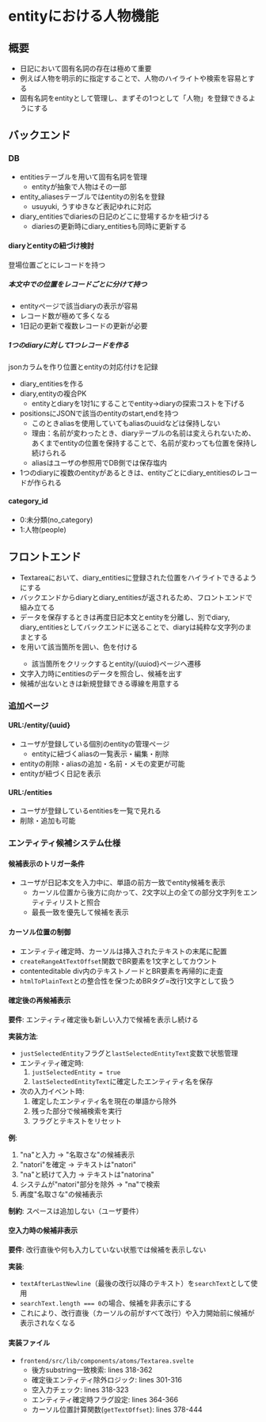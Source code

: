 # entityにおける人物機能

## 概要

- 日記において固有名詞の存在は極めて重要
- 例えば人物を明示的に指定することで、人物のハイライトや検索を容易とする
- 固有名詞をentityとして管理し、まずその1つとして「人物」を登録できるようにする

## バックエンド

### DB

- entitiesテーブルを用いて固有名詞を管理
  - entityが抽象で人物はその一部
- entity_aliasesテーブルではentityの別名を登録
  - usuyuki, うすゆきなど表記ゆれに対応
- diary_entitiesでdiariesの日記のどこに登場するかを紐づける
  - diariesの更新時にdiary_entitiesも同時に更新する

#### diaryとentityの紐づけ検討

登場位置ごとにレコードを持つ

##### 本文中での位置をレコードごとに分けて持つ

- entityページで該当diaryの表示が容易
- レコード数が極めて多くなる
- 1日記の更新で複数レコードの更新が必要

##### 1つのdiaryに対して1つレコードを作る

jsonカラムを作り位置とentityの対応付けを記録

- diary_entitiesを作る
- diary,entityの複合PK
  - entityとdiaryを1対1にすることでentity→diaryの探索コストを下げる
- positionsにJSONで該当のentityのstart,endを持つ
  - このときaliasを使用していてもaliasのuuidなどは保持しない
  - 理由：名前が変わったとき、diaryテーブルの名前は変えられないため、あくまでentityの位置を保持することで、名前が変わっても位置を保持し続けられる
  - aliasはユーザの参照用でDB側では保存塩内
- 1つのdiaryに複数のentityがあるときは、entityごとにdiary_entitiesのレコードが作られる

#### category_id

- 0:未分類(no_category)
- 1:人物(people)

## フロントエンド

- Textareaにおいて、diary_entitiesに登録された位置をハイライトできるようにする
- バックエンドからdiaryとdiary_entitiesが返されるため、フロントエンドで組み立てる
- データを保存するときは再度日記本文とentityを分離し、別でdiary, diary_entitiesとしてバックエンドに送ることで、diaryは純粋な文字列のままとする
- <span>を用いて該当箇所を囲い、色を付ける
  - 該当箇所をクリックするとentity/{uuiod}ページへ遷移
- 文字入力時にentitiesのデータを照合し、候補を出す
- 候補が出ないときは新規登録できる導線を用意する

### 追加ページ

#### URL:/entity/{uuid}

- ユーザが登録している個別のentityの管理ページ
  - entityに紐づくaliasの一覧表示・編集・削除
- entityの削除・aliasの追加・名前・メモの変更が可能
- entityが紐づく日記を表示

#### URL:/entities

- ユーザが登録しているentitiesを一覧で見れる
- 削除・追加も可能

### エンティティ候補システム仕様

#### 候補表示のトリガー条件

- ユーザが日記本文を入力中に、単語の前方一致でentity候補を表示
  - カーソル位置から後方に向かって、2文字以上の全ての部分文字列をエンティティリストと照合
  - 最長一致を優先して候補を表示

#### カーソル位置の制御

- エンティティ確定時、カーソルは挿入されたテキストの末尾に配置
- `createRangeAtTextOffset`関数でBR要素を1文字としてカウント
- contenteditable div内のテキストノードとBR要素を再帰的に走査
- `htmlToPlainText`との整合性を保つためBRタグ=改行1文字として扱う

#### 確定後の再候補表示

**要件**: エンティティ確定後も新しい入力で候補を表示し続ける

**実装方法**:

- `justSelectedEntity`フラグと`lastSelectedEntityText`変数で状態管理
- エンティティ確定時:
  1. `justSelectedEntity = true`
  2. `lastSelectedEntityText`に確定したエンティティ名を保存
- 次の入力イベント時:
  1. 確定したエンティティ名を現在の単語から除外
  2. 残った部分で候補検索を実行
  3. フラグとテキストをリセット

**例**:

1. "na"と入力 → "名取さな"の候補表示
2. "natori"を確定 → テキストは"natori"
3. "na"と続けて入力 → テキストは"natorina"
4. システムが"natori"部分を除外 → "na"で検索
5. 再度"名取さな"の候補表示

**制約**: スペースは追加しない（ユーザ要件）

#### 空入力時の候補非表示

**要件**: 改行直後や何も入力していない状態では候補を表示しない

**実装**:

- `textAfterLastNewline`（最後の改行以降のテキスト）を`searchText`として使用
- `searchText.length === 0`の場合、候補を非表示にする
- これにより、改行直後（カーソルの前がすべて改行）や入力開始前に候補が表示されなくなる

#### 実装ファイル

- `frontend/src/lib/components/atoms/Textarea.svelte`
  - 後方substring一致検索: lines 318-362
  - 確定後エンティティ除外ロジック: lines 301-316
  - 空入力チェック: lines 318-323
  - エンティティ確定時フラグ設定: lines 364-366
  - カーソル位置計算関数(`getTextOffset`): lines 378-444
